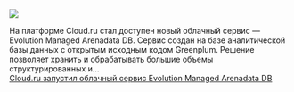 <!--2025-04-10 13:49:51-->
<div class="yb">
  <div class="rss smaller1 habr"><img src="https://habrastorage.org/getpro/habr/upload_files/972/b06/164/972b06164c86996355e1a3a6cde8d1c3.jpg" /><p>На платформе Cloud.ru стал доступен новый облачный сервис — Evolution Managed Arenadata DB. Сервис создан на базе аналитической базы данных с открытым исходным кодом Greenplum. Решение позволяет хранить и обрабатывать большие объемы структурированных и... <br><a class="light" href="https://habr.com/ru/news/899666/?utm_source=habrahabr&utm_medium=rss&utm_campaign=899666">Cloud.ru запустил облачный сервис Evolution Managed Arenadata DB</a></div>
</div>
